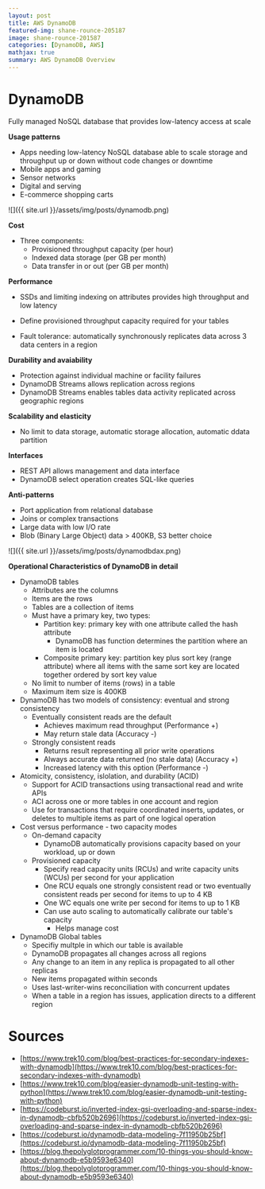 ```yaml
---
layout: post
title: AWS DynamoDB
featured-img: shane-rounce-205187
image: shane-rounce-201587
categories: [DynamoDB, AWS]
mathjax: true
summary: AWS DynamoDB Overview
---
```


# DynamoDB

Fully managed NoSQL database that provides low-latency access at scale

**Usage patterns**
- Apps needing low-latency NoSQL database able to scale storage and throughput up or down without code changes or downtime
- Mobile apps and gaming
- Sensor networks
- Digital and serving
- E-commerce shopping carts

![]({{ site.url }}/assets/img/posts/dynamodb.png)

**Cost**
- Three components:
  - Provisioned throughput capacity (per hour)
  - Indexed data storage (per GB per month)
  - Data transfer in or out (per GB per month)

**Performance**
- SSDs and limiting indexing on attributes provides high throughput and low latency
- Define provisioned throughput capacity required for your tables

- Fault tolerance: automatically synchronously replicates data across 3 data centers in a region

**Durability and avaiability**
- Protection against individual machine or facility failures
- DynamoDB Streams allows replication across regions
- DynamoDB Streams enables tables data activity replicated across geographic regions

**Scalability and elasticity**
- No limit to data storage, automatic storage allocation, automatic ddata partition

**Interfaces**
- REST API allows management and data interface
- DynamoDB select operation creates SQL-like queries

**Anti-patterns**
- Port application from relational database
- Joins or complex transactions
- Large data with low I/O rate
- Blob (Binary Large Object) data > 400KB, S3 better choice

![]({{ site.url }}/assets/img/posts/dynamodbdax.png)


**Operational Characteristics of DynamoDB in detail**

- DynamoDB tables
  - Attributes are the columns
  - Items are the rows
  - Tables are a collection of items
  - Must have a primary key, two types:
    - Partition key: primary key with one attribute called the hash attribute
      - DynamoDB has function determines the partition where an item is located
    - Composite primary key: partition key plus sort key (range attribute) where all items with the same sort key are located together ordered by sort key value
  - No limit to number of items (rows) in a table
  - Maximum item size is 400KB
- DynamoDB has two models of consistency: eventual and strong consistency
  - Eventually consistent reads are the default
    - Achieves maximum read throughput (Performance +)
    - May return stale data (Accuracy -)
  - Strongly consistent reads
    - Returns result representing all prior write operations
    - Always accurate data returned (no stale data) (Accuracy +)
    - Increased latency with this option (Performance -)
- Atomicity, consistency, islolation, and durability (ACID)
  - Support for ACID transactions using transactional read and write APIs
  - ACI across one or more tables in one account and region
  - Use for transactions that require coordinated inserts, updates, or deletes to multiple items as part of one logical operation
- Cost versus performance - two capacity modes
  - On-demand capacity
    - DynamoDB automatically provisions capacity based on your workload, up or down
  - Provisioned capacity
    - Specify read capacity units (RCUs) and write capacity units (WCUs) per second for your application
    - One RCU equals one strongly consistent read or two eventually consistent reads per second for items to up to 4 KB
    - One WC equals one write per second for items to up to 1 KB
    - Can use auto scaling to automatically calibrate our table's capacity
      - Helps manage cost
- DynamoDB Global tables
  - Specifiy multple in which our table is available
  - DynamoDB propagates all changes across all regions
  - Any change to an item in any replica is propagated to all other replicas
  - New items propagated within seconds
  - Uses last-writer-wins reconciliation with concurrent updates
  - When a table in a region has issues, application directs to a different region


# Sources

- [https://www.trek10.com/blog/best-practices-for-secondary-indexes-with-dynamodb](https://www.trek10.com/blog/best-practices-for-secondary-indexes-with-dynamodb)
- [https://www.trek10.com/blog/easier-dynamodb-unit-testing-with-python](https://www.trek10.com/blog/easier-dynamodb-unit-testing-with-python)
- [https://codeburst.io/inverted-index-gsi-overloading-and-sparse-index-in-dynamodb-cbfb520b2696](https://codeburst.io/inverted-index-gsi-overloading-and-sparse-index-in-dynamodb-cbfb520b2696)
- [https://codeburst.io/dynamodb-data-modeling-7f11950b25bf](https://codeburst.io/dynamodb-data-modeling-7f11950b25bf)
- [https://blog.thepolyglotprogrammer.com/10-things-you-should-know-about-dynamodb-e5b9593e6340](https://blog.thepolyglotprogrammer.com/10-things-you-should-know-about-dynamodb-e5b9593e6340)

